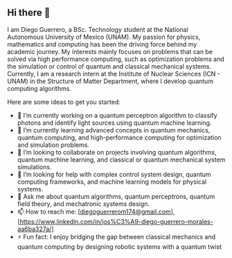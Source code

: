 ## Hi there 👋

I am Diego Guerrero, a BSc. Technology student at the National Autonomous University of Mexico (UNAM). My passion for
physics, mathematics and computing has been the driving force behind my academic journey. My interests
mainly focuses on problems that can be solved via high performance computing, such as optimization problems
and the simulation or control of quantum and classical mechanical systems. Currently, I am a research intern at
the Institute of Nuclear Sciences (ICN - UNAM) in the Structure of Matter Department, where I develop
quantum computing algorithms.

Here are some ideas to get you started:

- 🔭 I’m currently working on a quantum perceptron algorithm to classify photons and identify light sources using quantum machine learning.
- 🌱 I’m currently learning advanced concepts in quantum mechanics, quantum computing, and high-performance computing for optimization and simulation problems.
- 👯 I’m looking to collaborate on projects involving quantum algorithms, quantum machine learning, and classical or quantum mechanical system simulations.
- 🤔 I’m looking for help with complex control system design, quantum computing frameworks, and machine learning models for physical systems.
- 💬 Ask me about quantum algorithms, quantum perceptrons, quantum field theory, and mechatronic systems design.
- 📫 How to reach me: [diegoguerrerom174@gmail.com], [https://www.linkedin.com/in/jos%C3%A9-diego-guerrero-morales-aa6ba327a/]
- ⚡ Fun fact: I enjoy bridging the gap between classical mechanics and quantum computing by designing robotic systems with a quantum twist

